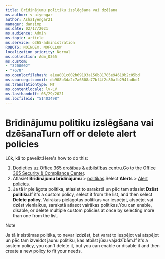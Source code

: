 ```yaml
---
title: Brīdinājumu politiku izslēgšana vai dzēšana
ms.author: v-aiyengar
author: AshaIyengar21
manager: dansimp
ms.date: 02/17/2021
ms.audience: Admin
ms.topic: article
ms.service: o365-administration
ROBOTS: NOINDEX, NOFOLLOW
localization_priority: Normal
ms.collection: Adm_O365
ms.custom:
- "3200002"
- "7670"
ms.openlocfilehash: a1ea801c002b69193a156b81785e94619b2c05bd
ms.sourcegitcommit: db908b3da2c7a6508a77bf4f2c80afb294fadbd1
ms.translationtype: MT
ms.contentlocale: lv-LV
ms.lasthandoff: 03/29/2021
ms.locfileid: "51403498"
---
```

# <a name="turn-off-or-delete-alert-policies"></a><span data-ttu-id="16e0c-102">Brīdinājumu politiku izslēgšana vai dzēšana</span><span class="sxs-lookup"><span data-stu-id="16e0c-102">Turn off or delete alert policies</span></span>

<span data-ttu-id="16e0c-103">Lūk, kā to paveikt:</span><span class="sxs-lookup"><span data-stu-id="16e0c-103">Here's how to do this:</span></span>

1. <span data-ttu-id="16e0c-104">Dodieties [uz Office 365 drošības & atbilstības centru](https://go.microsoft.com/fwlink/p/?linkid=2077143).</span><span class="sxs-lookup"><span data-stu-id="16e0c-104">Go to the [Office 365 Security & Compliance Center](https://go.microsoft.com/fwlink/p/?linkid=2077143).</span></span>
1. <span data-ttu-id="16e0c-105">Atlasiet **Brīdinājumu brīdinājumu**  >  [politikas](https://go.microsoft.com/fwlink/?linkid=2103208).</span><span class="sxs-lookup"><span data-stu-id="16e0c-105">Select **Alerts** > [Alert policies](https://go.microsoft.com/fwlink/?linkid=2103208).</span></span>
1. <span data-ttu-id="16e0c-106">Ja tā ir pielāgota politika, atlasiet to sarakstā un pēc tam atlasiet **Dzēst politiku**.</span><span class="sxs-lookup"><span data-stu-id="16e0c-106">If it's a custom policy, select it from the list, and then select **Delete policy**.</span></span> <span data-ttu-id="16e0c-107">Vairākas pielāgotas politikas var iespējot, atspējot vai dzēst vienlaikus, sarakstā atlasot vairākas politikas.</span><span class="sxs-lookup"><span data-stu-id="16e0c-107">You can enable, disable, or delete multiple custom policies at once by selecting more than one from the list.</span></span>

> [!NOTE]
> <span data-ttu-id="16e0c-108">Ja tā ir sistēmas politika, to nevar izdzēst, bet varat to iespējot vai atspējot un pēc tam izveidot jaunu politiku, kas atbilst jūsu vajadzībām.</span><span class="sxs-lookup"><span data-stu-id="16e0c-108">If it's a system policy, you can't delete it, but you can enable or disable it and then create a new policy to fit your needs.</span></span>
